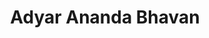 ---
title: "Adyar Ananda Bhavan"
url: /chennai/adyar-ananda-bhavan-ambattur-estate-rd/
shop: confectionery
---